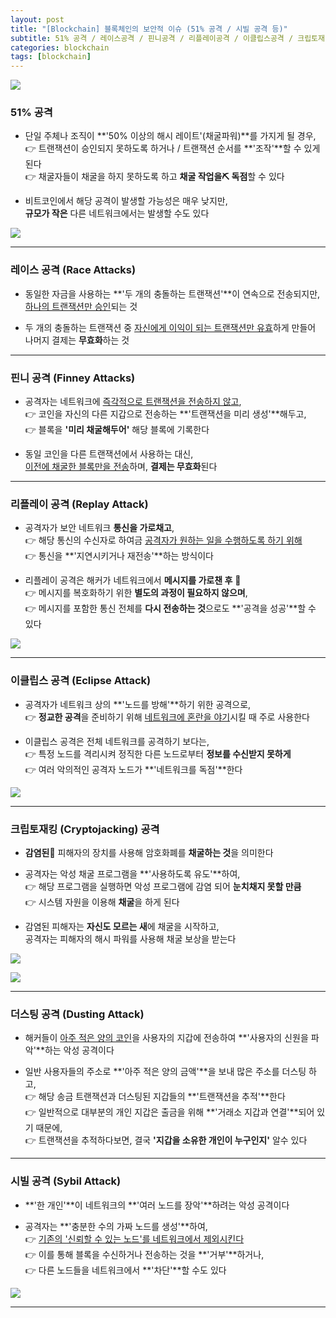 ```yaml
---
layout: post
title: "[Blockchain] 블록체인의 보안적 이슈 (51% 공격 / 시빌 공격 등)"
subtitle: 51% 공격 / 레이스공격 / 핀니공격 / 리플레이공격 / 이클립스공격 / 크립토재킹공격 / 더스팅공격 / 시빌공격
categories: blockchain
tags: [blockchain]
---
```


![](https://velog.velcdn.com/images/-__-/post/7bb99f08-9c53-492e-a3f5-b28bffff0e7c/image.png)

### 51% 공격

- 단일 주체나 조직이 **'50% 이상의 해시 레이트'(채굴파워)**를 가지게 될 경우,<br>
  👉 트랜잭션이 승인되지 못하도록 하거나 / 트랜잭션 순서를 **'조작'**할 수 있게 된다<br>
  👉 채굴자들이 채굴을 하지 못하도록 하고 **채굴 작업을⛏ 독점**할 수 있다

- 비트코인에서 해당 공격이 발생할 가능성은 매우 낮지만,<br>
  **규모가 작은** 다른 네트워크에서는 발생할 수도 있다

![](https://velog.velcdn.com/images/-__-/post/c3574392-4d0b-4ac1-b4bb-43e2091bbd99/image.png)

<hr>

### 레이스 공격 (Race Attacks)

- 동일한 자금을 사용하는 **'두 개의 충돌하는 트랜잭션'**이 연속으로 전송되지만,<br>
  <u>하나의 트랜잭션만 승인</u>되는 것

- 두 개의 충돌하는 트랜잭션 중 <u>자신에게 이익이 되는 트랜잭션만 유효</u>하게 만들어 나머지 결제는 **무효화**하는 것

<hr>

### 핀니 공격 (Finney Attacks)

- 공격자는 네트워크에 <u>즉각적으로 트랜잭션을 전송하지 않고</u>,<br>
  👉 코인을 자신의 다른 지갑으로 전송하는 **'트랜잭션을 미리 생성'**해두고,<br>
  👉 블록을 **'미리 채굴해두어'** 해당 블록에 기록한다

- 동일 코인을 다른 트랜잭션에서 사용하는 대신,<br>
  <u>이전에 채굴한 블록만을 전송</u>하며, **결제는 무효화**된다

<hr>

### 리플레이 공격 (Replay Attack)

- 공격자가 보안 네트워크 **통신을 가로채고**,<br>
  👉 해당 통신의 수신자로 하여금 <u>공격자가 원하는 일을 수행하도록 하기 위해</u><br>
  👉 통신을 **'지연시키거나 재전송'**하는 방식이다

- 리플레이 공격은 해커가 네트워크에서 **메시지를 가로챈 후** 📃<br>
  👉 메시지를 복호화하기 위한 **별도의 과정이 필요하지 않으며**,<br>
  👉 메시지를 포함한 통신 전체를 **다시 전송하는 것**으로도 **'공격을 성공'**할 수 있다

![](https://velog.velcdn.com/images/-__-/post/eda17cf6-adb3-4b54-b4e1-9ff496310016/image.png)

<hr>

### 이클립스 공격 (Eclipse Attack)

- 공격자가 네트워크 상의 **'노드를 방해'**하기 위한 공격으로,<br>
  👉 **정교한 공격**을 준비하기 위해 <u>네트워크에 혼란을 야기</u>시킬 때 주로 사용한다

- 이클립스 공격은 전체 네트워크를 공격하기 보다는,<br>
  👉 특정 노드를 격리시켜 정직한 다른 노드로부터 **정보를 수신받지 못하게**<br>
  👉 여러 악의적인 공격자 노드가 **'네트워크를 독점'**한다

![](https://velog.velcdn.com/images/-__-/post/a8f32159-bda7-43e8-ae69-bffde6f3cadc/image.png)

<hr>

### 크립토재킹 (Cryptojacking) 공격

- **감염된**🧪 피해자의 장치를 사용해 암호화폐를 **채굴하는 것**을 의미한다

- 공격자는 악성 채굴 프로그램을 **'사용하도록 유도'**하여,<br>
  👉 해당 프로그램을 실행하면 악성 프로그램에 감염 되어 **눈치채지 못할 만큼**<br>
  👉 시스템 자원을 이용해 **채굴**을 하게 된다

- 감염된 피해자는 **자신도 모르는 새**에 채굴을 시작하고,<br>
  공격자는 피해자의 해시 파워를 사용해 채굴 보상을 받는다

![](https://velog.velcdn.com/images/-__-/post/b02fdf97-5b9a-400f-9d3d-7c02d9541eb0/image.png)

![](https://velog.velcdn.com/images/-__-/post/4a7a2637-5da2-412c-8c0d-8497bd85a889/image.png)

<hr>

### 더스팅 공격 (Dusting Attack)

- 해커들이 <u>아주 적은 양의 코인</u>을 사용자의 지갑에 전송하여 **'사용자의 신원을 파악'**하는 악성 공격이다

- 일반 사용자들의 주소로 **'아주 적은 양의 금액'**을 보내 많은 주소를 더스팅 하고,<br>
  👉 해당 송금 트랜잭션과 더스팅된 지갑들의 **'트랜잭션을 추적'**한다<br>
  👉 일반적으로 대부분의 개인 지갑은 출금을 위해 **'거래소 지갑과 연결'**되어 있기 때문에,<br>
  👉 트랜잭션을 추적하다보면, 결국 **'지갑을 소유한 개인이 누구인지'** 알수 있다

<hr>

### 시빌 공격 (Sybil Attack)

- **'한 개인'**이 네트워크의 **'여러 노드를 장악'**하려는 악성 공격이다

- 공격자는 **'충분한 수의 가짜 노드를 생성'**하여,<br>
  👉 <u>기존의 '신뢰할 수 있는 노드'를 네트워크에서 제외시킨다</u><br>
  👉 이를 통해 블록을 수신하거나 전송하는 것을 **'거부'**하거나,<br>
  👉 다른 노드들을 네트워크에서 **'차단'**할 수도 있다

![](https://velog.velcdn.com/images/-__-/post/5c9feade-001c-4622-acbd-7756f5368d1d/image.png)

---
